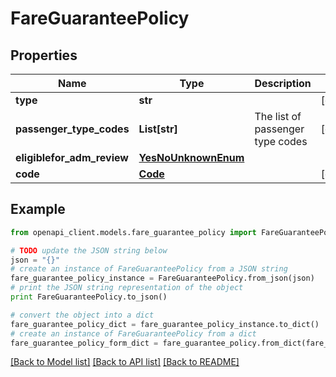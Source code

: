 # FareGuaranteePolicy


## Properties
Name | Type | Description | Notes
------------ | ------------- | ------------- | -------------
**type** | **str** |  | [optional] 
**passenger_type_codes** | **List[str]** | The list of passenger type codes | [optional] 
**eligiblefor_adm_review** | [**YesNoUnknownEnum**](YesNoUnknownEnum.md) |  | 
**code** | [**Code**](Code.md) |  | [optional] 

## Example

```python
from openapi_client.models.fare_guarantee_policy import FareGuaranteePolicy

# TODO update the JSON string below
json = "{}"
# create an instance of FareGuaranteePolicy from a JSON string
fare_guarantee_policy_instance = FareGuaranteePolicy.from_json(json)
# print the JSON string representation of the object
print FareGuaranteePolicy.to_json()

# convert the object into a dict
fare_guarantee_policy_dict = fare_guarantee_policy_instance.to_dict()
# create an instance of FareGuaranteePolicy from a dict
fare_guarantee_policy_form_dict = fare_guarantee_policy.from_dict(fare_guarantee_policy_dict)
```
[[Back to Model list]](../README.md#documentation-for-models) [[Back to API list]](../README.md#documentation-for-api-endpoints) [[Back to README]](../README.md)



